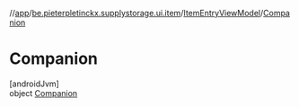 //[app](../../../../index.md)/[be.pieterpletinckx.supplystorage.ui.item](../../index.md)/[ItemEntryViewModel](../index.md)/[Companion](index.md)

# Companion

[androidJvm]\
object [Companion](index.md)
